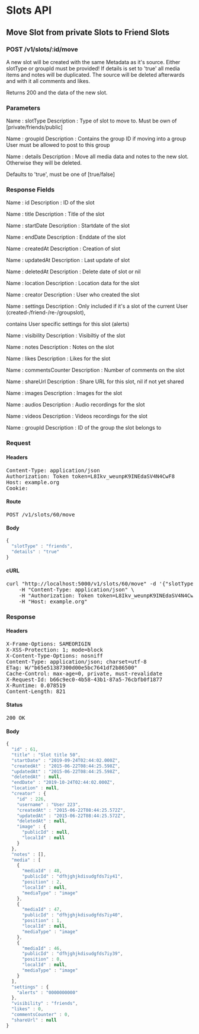 # Slots API

## Move Slot from private Slots to Friend Slots

### POST /v1/slots/:id/move

A new slot will be created with  the same Metadata as it&#39;s source. Either slotType or groupId must be provided! If details is set to &#39;true&#39; all media items and notes will be duplicated. The source will be deleted afterwards and with it all comments and likes.

Returns 200 and the data of the new slot.

### Parameters

Name : slotType
Description : Type of slot to move to. Must be own of [private/friends/public]

Name : groupId
Description : Contains the group ID if moving into a group User must be allowed to post to this group

Name : details
Description : Move all media data and notes to the new  slot. Otherwise they will be deleted.

Defaults to &#39;true&#39;, must be one of [true/false]


### Response Fields

Name : id
Description : ID of the slot

Name : title
Description : Title of the slot

Name : startDate
Description : Startdate of the slot

Name : endDate
Description : Enddate of the slot

Name : createdAt
Description : Creation of slot

Name : updatedAt
Description : Last update of slot

Name : deletedAt
Description : Delete date of slot or nil

Name : location
Description : Location data for the slot

Name : creator
Description : User who created the slot

Name : settings
Description : Only included if it&#39;s a slot of the current User (created-/friend-/re-/groupslot),

contains User specific settings for this slot (alerts)

Name : visibility
Description : Visibiltiy of the slot

Name : notes
Description : Notes on the slot

Name : likes
Description : Likes for the slot

Name : commentsCounter
Description : Number of comments on the slot

Name : shareUrl
Description : Share URL for this slot, nil if not yet shared

Name : images
Description : Images for the slot

Name : audios
Description : Audio recordings for the slot

Name : videos
Description : Videos recordings for the slot

Name : groupId
Description : ID of the group the slot belongs to

### Request

#### Headers

<pre>Content-Type: application/json
Authorization: Token token=L8Ikv_weunpK9INEdaSV4N4CwF8
Host: example.org
Cookie: </pre>

#### Route

<pre>POST /v1/slots/60/move</pre>

#### Body
```javascript
{
  "slotType" : "friends",
  "details" : "true"
}
```


#### cURL

<pre class="request">curl &quot;http://localhost:5000/v1/slots/60/move&quot; -d &#39;{&quot;slotType&quot;:&quot;friends&quot;,&quot;details&quot;:&quot;true&quot;}&#39; -X POST \
	-H &quot;Content-Type: application/json&quot; \
	-H &quot;Authorization: Token token=L8Ikv_weunpK9INEdaSV4N4CwF8&quot; \
	-H &quot;Host: example.org&quot;</pre>

### Response

#### Headers

<pre>X-Frame-Options: SAMEORIGIN
X-XSS-Protection: 1; mode=block
X-Content-Type-Options: nosniff
Content-Type: application/json; charset=utf-8
ETag: W/&quot;b65e51387300d00e5bc7641df2b86500&quot;
Cache-Control: max-age=0, private, must-revalidate
X-Request-Id: b66c9ec0-4b58-43b1-87a5-76cbfb0f1877
X-Runtime: 0.078519
Content-Length: 821</pre>

#### Status

<pre>200 OK</pre>

#### Body

```javascript
{
  "id" : 61,
  "title" : "Slot title 50",
  "startDate" : "2019-09-24T02:44:02.000Z",
  "createdAt" : "2015-06-22T08:44:25.598Z",
  "updatedAt" : "2015-06-22T08:44:25.598Z",
  "deletedAt" : null,
  "endDate" : "2019-10-24T02:44:02.000Z",
  "location" : null,
  "creator" : {
    "id" : 226,
    "username" : "User 223",
    "createdAt" : "2015-06-22T08:44:25.572Z",
    "updatedAt" : "2015-06-22T08:44:25.572Z",
    "deletedAt" : null,
    "image" : {
      "publicId" : null,
      "localId" : null
    }
  },
  "notes" : [],
  "media" : [
    {
      "mediaId" : 48,
      "publicId" : "dfhjghjkdisudgfds7iy41",
      "position" : 2,
      "localId" : null,
      "mediaType" : "image"
    },
    {
      "mediaId" : 47,
      "publicId" : "dfhjghjkdisudgfds7iy40",
      "position" : 1,
      "localId" : null,
      "mediaType" : "image"
    },
    {
      "mediaId" : 46,
      "publicId" : "dfhjghjkdisudgfds7iy39",
      "position" : 0,
      "localId" : null,
      "mediaType" : "image"
    }
  ],
  "settings" : {
    "alerts" : "0000000000"
  },
  "visibility" : "friends",
  "likes" : 0,
  "commentsCounter" : 0,
  "shareUrl" : null
}
```
